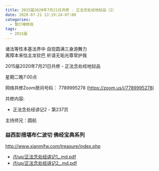 ```yaml
---
title: 2015届2020年7月21日共修 - 正法念处经地狱品（2）
date: 2020-07-21 13:19:24-07:00
categories:
  - 慧灯禅修班
tags:
  - 2015届
---
```

诸法等性本基法界中 自现圆满三身游舞力  
离障本来怙主龙钦巴 祈请无垢光尊常护我  

2015届2020年7月21日共修 - 正法念处经地狱品 

星期二晚7:00点

网络共修Zoom房间号码： 7789995278 (<https://zoom.us/j/7789995278>)

共修内容: 

* 正法念处经讲记2 - 第237页

主持师兄：圆航

### 益西彭措堪布仁波切 佛经宝典系列
<http://www.xianmifw.com/treasure/index.php>

- [/f/up/正法念处经讲记1_.md.pdf](/f/up/正法念处经讲记1_.md.pdf)
- [/f/up/正法念处经讲记2_.md.pdf](/f/up/正法念处经讲记2_.md.pdf)

